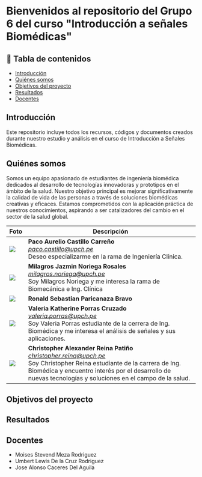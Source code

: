 # Bienvenidos al repositorio del Grupo 6 del curso "Introducción a señales Biomédicas"

## 📑 Tabla de contenidos
- [Introducción](#Introducción)
- [Quiénes somos](#Quiénes-somos)
- [Objetivos del proyecto](#Objetivos-del-proyecto)
- [Resultados](#Resultados)
- [Docentes](#docentes)

## Introducción
Este repositorio incluye todos los recursos, códigos y documentos creados durante nuestro estudio y análisis en el curso de Introducción a Señales Biomédicas.  

## Quiénes somos
Somos un equipo apasionado de estudiantes de ingeniería biomédica dedicados al desarrollo de tecnologías innovadoras y prototipos en el ámbito de la salud. Nuestro objetivo principal es mejorar significativamente la calidad de vida de las personas a través de soluciones biomédicas creativas y eficaces. Estamos comprometidos con la aplicación práctica de nuestros conocimientos, aspirando a ser catalizadores del cambio en el sector de la salud global.
<br>

| Foto | Descripción | 
|---------|--------|
| <image src="/otros/WhatsApp Image 2025-03-26 at 12.32.45.jpeg" > | **Paco Aurelio Castillo Carreño** <br> *paco.castillo@upch.pe* <br> Deseo especializarme en la rama de Ingeniería Clínica.    | 
| <image src="/otros/Milagros_Noriega.jpg"> | **Milagros Jazmin Noriega Rosales** <br> *milagros.noriega@upch.pe* <br> Soy Milagros Noriega y me interesa la rama de Biomecánica e Ing. Clínica  | 
| <image src="/otros/TTulio.png" >   | **Ronald Sebastian Paricanaza Bravo** <br> | 
| <image src="/otros/WhatsApp Image 2025-03-26 at 12.30.10 PM (1).jpeg" > | **Valeria Katherine Porras Cruzado** <br> *valeria.porras@upch.pe* <br> Soy Valeria Porras estudiante de la cerrera de Ing. Biomédica y me interesa el análisis de señales y sus aplicaciones. |
| <image src="/otros/WhatsApp Image 2025-03-26 at 12.37.51 PM.jpeg" > | **Christopher Alexander Reina Patiño** <br> *christopher.reina@upch.pe* <br> Soy Christopher Reina estudiante de la carrera de Ing. Biomédica y encuentro interés por el desarrollo de nuevas tecnologías y soluciones en el campo de la salud. |

## Objetivos del proyecto

## Resultados
##  Docentes

- Moises Stevend Meza Rodriguez
- Umbert Lewis De la Cruz Rodriguez
- Jose Alonso Caceres Del Aguila

